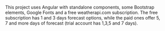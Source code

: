 This project uses Angular with standalone components, some Bootstrap elements, Google Fonts and a free weatherapi.com subscription.
The free subscription has 1 and 3 days forecast options, while the paid ones offer 5, 7 and more days of forecast (trial account has 1,3,5 and 7 days).
